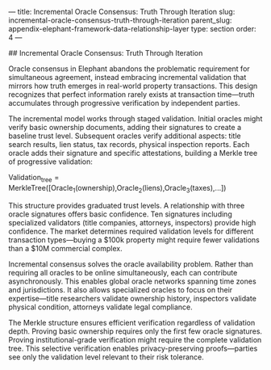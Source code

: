 — title: Incremental Oracle Consensus: Truth Through Iteration slug:
incremental-oracle-consensus-truth-through-iteration parent\_slug:
appendix-elephant-framework-data-relationship-layer type: section order:
4 —

\## Incremental Oracle Consensus: Truth Through Iteration

Oracle consensus in Elephant abandons the problematic requirement for
simultaneous agreement, instead embracing incremental validation that
mirrors how truth emerges in real-world property transactions. This
design recognizes that perfect information rarely exists at transaction
time—truth accumulates through progressive verification by independent
parties.

The incremental model works through staged validation. Initial oracles
might verify basic ownership documents, adding their signatures to
create a baseline trust level. Subsequent oracles verify additional
aspects: title search results, lien status, tax records, physical
inspection reports. Each oracle adds their signature and specific
attestations, building a Merkle tree of progressive validation:

Validation<sub>tree</sub> = MerkleTree(\[Oracle<sub>1</sub>(ownership),Oracle<sub>2</sub>(liens),Oracle<sub>3</sub>(taxes),...\])

This structure provides graduated trust levels. A relationship with
three oracle signatures offers basic confidence. Ten signatures
including specialized validators (title companies, attorneys,
inspectors) provide high confidence. The market determines required
validation levels for different transaction types—buying a $100k
property might require fewer validations than a $10M commercial complex.

Incremental consensus solves the oracle availability problem. Rather
than requiring all oracles to be online simultaneously, each can
contribute asynchronously. This enables global oracle networks spanning
time zones and jurisdictions. It also allows specialized oracles to
focus on their expertise—title researchers validate ownership history,
inspectors validate physical condition, attorneys validate legal
compliance.

The Merkle structure ensures efficient verification regardless of
validation depth. Proving basic ownership requires only the first few
oracle signatures. Proving institutional-grade verification might
require the complete validation tree. This selective verification
enables privacy-preserving proofs—parties see only the validation level
relevant to their risk tolerance.
